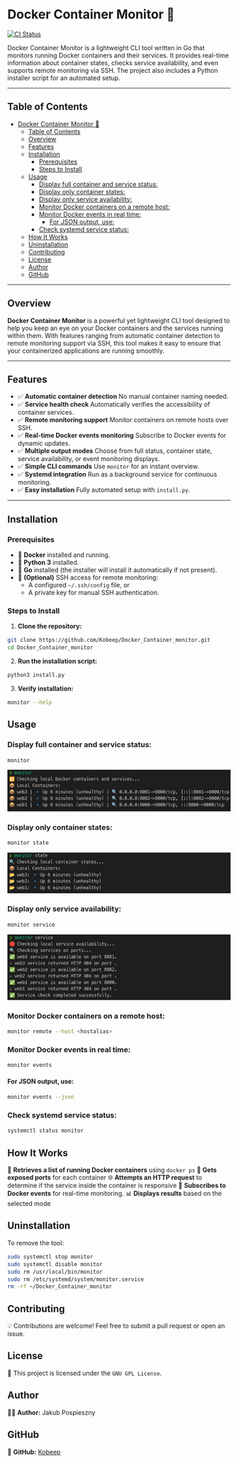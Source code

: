 # Docker Container Monitor 🚀

[![CI Status](https://github.com/Kobeep/Docker_Container_monitor/actions/workflows/CI.yml/badge.svg)](https://github.com/Kobeep/Docker_Container_monitor/actions)

Docker Container Monitor is a lightweight CLI tool written in Go that monitors running Docker containers and their services. It provides real-time information about container states, checks service availability, and even supports remote monitoring via SSH. The project also includes a Python installer script for an automated setup.

---

## Table of Contents

- [Docker Container Monitor 🚀](#docker-container-monitor-)
  - [Table of Contents](#table-of-contents)
  - [Overview](#overview)
  - [Features](#features)
  - [Installation](#installation)
    - [Prerequisites](#prerequisites)
    - [Steps to Install](#steps-to-install)
  - [Usage](#usage)
    - [Display full container and service status:](#display-full-container-and-service-status)
    - [Display only container states:](#display-only-container-states)
    - [Display only service availability:](#display-only-service-availability)
    - [Monitor Docker containers on a remote host:](#monitor-docker-containers-on-a-remote-host)
    - [Monitor Docker events in real time:](#monitor-docker-events-in-real-time)
      - [For JSON output, use:](#for-json-output-use)
    - [Check systemd service status:](#check-systemd-service-status)
  - [How It Works](#how-it-works)
  - [Uninstallation](#uninstallation)
  - [Contributing](#contributing)
  - [License](#license)
  - [Author](#author)
  - [GitHub](#github)

---

## Overview

**Docker Container Monitor** is a powerful yet lightweight CLI tool designed to help you keep an eye on your Docker containers and the services running within them. With features ranging from automatic container detection to remote monitoring support via SSH, this tool makes it easy to ensure that your containerized applications are running smoothly.

---

## Features

- ✅ **Automatic container detection**
  No manual container naming needed.
- ✅ **Service health check**
  Automatically verifies the accessibility of container services.
- ✅ **Remote monitoring support**
  Monitor containers on remote hosts over SSH.
- ✅ **Real-time Docker events monitoring**
  Subscribe to Docker events for dynamic updates.
- ✅ **Multiple output modes**
  Choose from full status, container state, service availability, or event monitoring displays.
- ✅ **Simple CLI commands**
  Use `monitor` for an instant overview.
- ✅ **Systemd integration**
  Run as a background service for continuous monitoring.
- ✅ **Easy installation**
  Fully automated setup with `install.py`.

---

## Installation

### Prerequisites

- 🐳 **Docker** installed and running.
- 🐍 **Python 3** installed.
- 🦫 **Go** installed (the installer will install it automatically if not present).
- 🔑 **(Optional)** SSH access for remote monitoring:
  - A configured `~/.ssh/config` file, or
  - A private key for manual SSH authentication.

### Steps to Install

1. **Clone the repository:**

  ```sh
  git clone https://github.com/Kobeep/Docker_Container_monitor.git
  cd Docker_Container_monitor
  ```

2. **Run the installation script:**

```sh
python3 install.py
```

3. **Verify installation:**

```sh
monitor --help
```

## Usage
### Display full container and service status:

```sh
monitor
```

![monitor](./readme/monitor.png)

### Display only container states:

```sh
monitor state
```

![monitor](./readme/monitor-state.png)

### Display only service availability:

```sh
monitor service
```

![monitor](./readme/monitor-service.png)

### Monitor Docker containers on a remote host:

```sh
monitor remote --host <hostalias>
```

### Monitor Docker events in real time:

```sh
monitor events
```

#### For JSON output, use:

```sh
monitor events --json
```

### Check systemd service status:

```sh
systemctl status monitor
```

## How It Works

🚀 **Retrieves a list of running Docker containers** using `docker ps`
🔌 **Gets exposed ports** for each container
🌐 **Attempts an HTTP request** to determine if the service inside the container is responsive
🔔 **Subscribes to Docker events** for real-time monitoring.
📊 **Displays results** based on the selected mode

## Uninstallation

To remove the tool:
```sh
sudo systemctl stop monitor
sudo systemctl disable monitor
sudo rm /usr/local/bin/monitor
sudo rm /etc/systemd/system/monitor.service
rm -rf ~/Docker_Container_monitor
```
## Contributing

💡 Contributions are welcome! Feel free to submit a pull request or open an issue.

## License

📜 This project is licensed under the `GNU GPL License`.

## Author

👨‍💻 **Author:** Jakub Pospieszny

## GitHub

📌 **GitHub:** [Kobeep](https://github.com/Kobeep)
